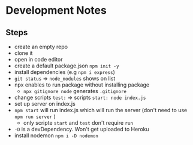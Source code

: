 # Development Notes

## Steps

- create an empty repo
- clone it
- open in code editor
- create a default package.json `npm init -y`
- install dependencies (e.g `npm i express`)
- `git status` => `node_modules` shows on list
- npx enables to run package without installing package
  * `npx gitignore node` generates  `.gitignore`
- change scripts `test:` => scripts `start: node index.js`
- set up server on index.js
- `npm start` will run index.js which will run the server (don't need to use `npm run server` )
  * only scripte `start` and `test` don't require `run`
- `-D` is a devDependency. Won't get uploaded to Heroku 
- install nodemon `npm i -D nodemon`


